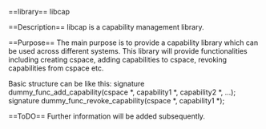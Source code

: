 ==library==
libcap

==Description== 
libcap is a capability management library.

==Purpose==
The main purpose is to provide a capability library which can be used across
different systems. This library will provide functionalities including creating
cspace, adding capabilities to cspace, revoking capabilities from cspace etc.

Basic structure can be like this:
signature dummy_func_add_capability(cspace *, capability1 *, capability2 *, ...);
signature dummy_func_revoke_capability(cspace *, capability1 *);

==ToDO==
Further information will be added subsequently.